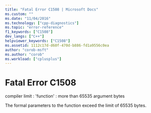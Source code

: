 ```yaml
---
title: "Fatal Error C1508 | Microsoft Docs"
ms.custom: ""
ms.date: "11/04/2016"
ms.technology: ["cpp-diagnostics"]
ms.topic: "error-reference"
f1_keywords: ["C1508"]
dev_langs: ["C++"]
helpviewer_keywords: ["C1508"]
ms.assetid: 1112c17d-d60f-470d-b886-fd1a9556c0ea
author: "corob-msft"
ms.author: "corob"
ms.workload: ["cplusplus"]
---
```

# Fatal Error C1508
compiler limit : 'function' : more than 65535 argument bytes  
  
 The formal parameters to the function exceed the limit of 65535 bytes.